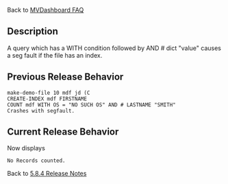 Back to [MVDashboard FAQ](./../README.md)

<PageHeader />

## Description

A query which has a WITH condition followed by AND # dict "value" causes a seg fault if the file has an index.

## Previous Release Behavior  

```
make-demo-file 10 mdf jd (C
CREATE-INDEX mdf FIRSTNAME
COUNT mdf WITH OS = "NO SUCH OS" AND # LASTNAME "SMITH"
Crashes with segfault.
```

## Current Release Behavior

Now displays

```
No Records counted.
```

Back to [5.8.4 Release Notes](./../README.md)

<PageFooter />
